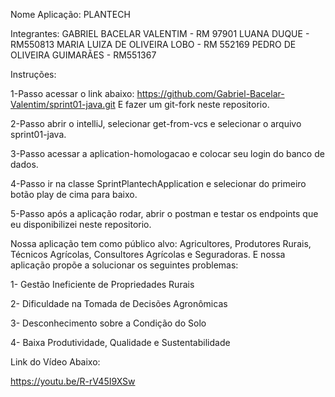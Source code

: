Nome Aplicação: PLANTECH

Integrantes: GABRIEL BACELAR VALENTIM - RM 97901 LUANA DUQUE - RM550813 MARIA LUIZA DE OLIVEIRA LOBO - RM 552169 PEDRO DE OLIVEIRA GUIMARÃES - RM551367

Instruções: 

1-Passo acessar o link abaixo: https://github.com/Gabriel-Bacelar-Valentim/sprint01-java.git E fazer um git-fork neste repositorio.

2-Passo abrir o intelliJ, selecionar get-from-vcs e selecionar o arquivo sprint01-java.

3-Passo acessar a aplication-homologacao e colocar seu login do banco de dados.

4-Passo ir na classe SprintPlantechApplication e selecionar do primeiro botão play de cima para baixo.

5-Passo após a aplicação rodar, abrir o postman e testar os endpoints que eu disponibilizei neste repositorio.


Nossa aplicação tem como público alvo: Agricultores, Produtores Rurais, Técnicos Agrícolas, Consultores Agrícolas e Seguradoras.
E nossa aplicação propõe a solucionar os seguintes problemas:

1- Gestão Ineficiente de Propriedades Rurais

2- Dificuldade na Tomada de Decisões Agronômicas

3- Desconhecimento sobre a Condição do Solo

4- Baixa Produtividade, Qualidade e Sustentabilidade

Link do Vídeo Abaixo:

https://youtu.be/R-rV45I9XSw
